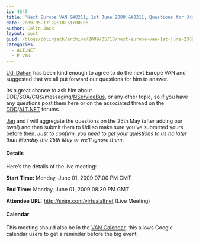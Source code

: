 ```yaml
---
id: 4649
title: 'Next Europe VAN &#8211; 1st June 2009 &#8211; Questions for Udi Dahan'
date: 2009-05-17T22:18:31+00:00
author: Colin Jack
layout: post
guid: /blogs/colinjack/archive/2009/05/18/next-europe-van-1st-june-2009-questions-for-udi-dahan.aspx
categories:
  - ALT.NET
  - E-VAN
---
```

[Udi Dahan](http://www.udidahan.com/?blog=true) has been kind enough to agree to do the next Europe VAN and suggested that we all put forward our questions for him to answer. 

Its a great chance to ask him about DDD/SOA/CQS/messaging/[NServiceBus](http://www.nservicebus.com/), or any other topic, so if you have any questions post them here or on the associated thread on the [DDD](http://tech.groups.yahoo.com/group/domaindrivendesign/message/13099)/[ALT.NET](http://tech.groups.yahoo.com/group/altdotnet/message/21931) forums.

[Jan](http://vanryswyckjan.blogspot.com/2009/05/next-european-van-on-1st-june-2009.html) and I will aggregate the questions on the 25th May (after adding our own!) and then submit them to Udi so make sure you&#8217;ve submitted yours before then. _Just to confirm, you need to get your questions to us no later than Monday the 25th May or we&#8217;ll ignore them_.

#### **Details**

Here&#8217;s the details of the live meeting:

**Start Time:** Monday, June 01, 2009 07:00 PM GMT 

**End Time:** Monday, June 01, 2009 08:30 PM GMT 

**Attendee URL:** <http://snipr.com/virtualaltnet> (Live Meeting) 

#### **Calendar**

This meeting should also be in the [VAN Calendar](http://www.virtualaltnet.com/van/Home/Calendar), this allows Google calendar users to get a reminder before the big event.
